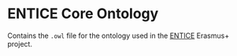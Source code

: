 # ENTICE Core Ontology
Contains the `.owl` file for the ontology used in the [ENTICE](https://entice.eu) Erasmus+ project.
